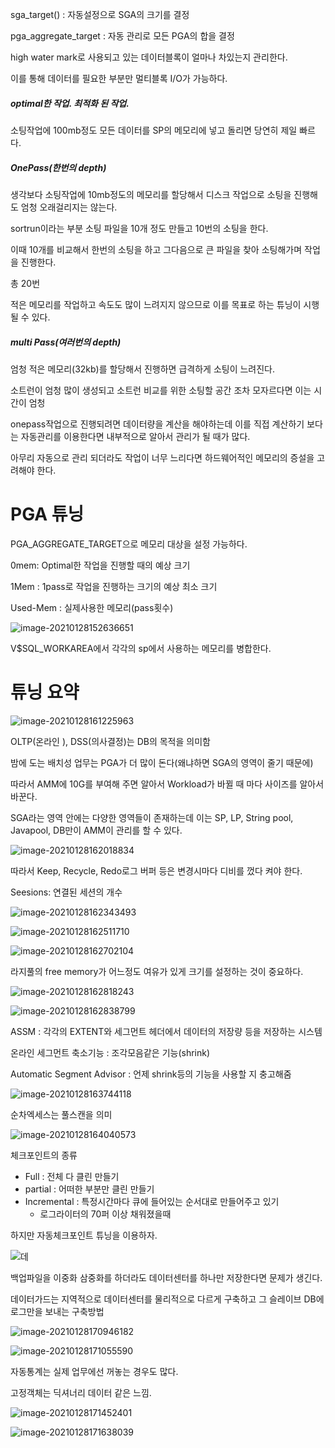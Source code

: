 sga_target() : 자동설정으로 SGA의 크기를 결정

pga_aggregate_target : 자동 관리로 모든 PGA의 합을 결정



high water mark로 사용되고 있는 데이터블록이 얼마나 차있는지 관리한다.

이를 통해 데이터를 필요한 부분만 멀티블록 I/O가 가능하다.



##### optimal한 작업. 최적화  된 작업.

소팅작업에 100mb정도 모든 데이터를 SP의 메모리에 넣고 돌리면 당연히 제일 빠르다.



##### OnePass(한번의 depth)

생각보다 소팅작업에 10mb정도의 메모리를 할당해서 디스크 작업으로 소팅을 진행해도 엄청 오래걸리지는 않는다.

sortrun이라는 부분 소팅 파일을 10개 정도 만들고 10번의 소팅을 한다.

이때 10개를 비교해서 한번의 소팅을 하고 그다음으로 큰 파일을 찾아 소팅해가며 작업을 진행한다.

총 20번

적은 메모리를 작업하고 속도도 많이 느려지지 않으므로 이를 목표로 하는 튜닝이 시행될 수 있다.



##### multi Pass(여러번의 depth)

엄청 적은 메모리(32kb)를 할당해서 진행하면 급격하게 소팅이 느려진다.

소트런이 엄청 많이 생성되고 소트런 비교를 위한 소팅할 공간 조차 모자르다면 이는 시간이 엄청 



onepass작업으로 진행되려면 데이터량을 계산을 해야하는데 이를 직접 계산하기 보다는 자동관리를 이용한다면 내부적으로 알아서 관리가 될 때가 많다.

아무리 자동으로 관리 되더라도 작업이 너무 느리다면 하드웨어적인 메모리의 증설을 고려해야 한다.



# PGA 튜닝

PGA_AGGREGATE_TARGET으로 메모리 대상을 설정 가능하다.

0mem: Optimal한 작업을 진행할 때의 예상 크기

1Mem : 1pass로 작업을 진행하는 크기의 예상 최소 크기

Used-Mem : 실제사용한 메모리(pass횟수)

![image-20210128152636651](20210128.assets/image-20210128152636651.png)

V$SQL_WORKAREA에서 각각의 sp에서 사용하는 메모리를 병합한다.



# 튜닝 요약

![image-20210128161225963](20210128.assets/image-20210128161225963.png)

OLTP(온라인 ), DSS(의사결정)는 DB의 목적을 의미함



밤에 도는 배치성 업무는 PGA가 더 많이 돈다(왜냐하면 SGA의 영역이 줄기 때문에)

따라서 AMM에 10G를 부여해 주면 알아서 Workload가 바뀔 때 마다 사이즈를 알아서 바꾼다.

SGA라는 영역 안에는 다양한 영역들이 존재하는데 이는 SP, LP, String pool, Javapool, DB만이 AMM이 관리를 할 수 있다.

![image-20210128162018834](20210128.assets/image-20210128162018834.png)

따라서 Keep, Recycle, Redo로그 버퍼 등은 변경시마다 디비를 껐다 켜야 한다.

Seesions: 연결된 세션의 개수



![image-20210128162343493](20210128.assets/image-20210128162343493.png)

![image-20210128162511710](20210128.assets/image-20210128162511710.png)

![image-20210128162702104](20210128.assets/image-20210128162702104.png)

라지풀의 free memory가 어느정도 여유가 있게 크기를 설정하는 것이 중요하다.

![image-20210128162818243](20210128.assets/image-20210128162818243.png)

![image-20210128162838799](20210128.assets/image-20210128162838799.png)

ASSM : 각각의 EXTENT와 세그먼트 헤더에서 데이터의 저장량 등을 저장하는 시스템

온라인 세그먼트 축소기능 : 조각모음같은 기능(shrink)

Automatic Segment Advisor : 언제 shrink등의 기능을 사용할 지 충고해줌

![image-20210128163744118](20210128.assets/image-20210128163744118.png)

순차엑세스는 풀스캔을 의미

![image-20210128164040573](20210128.assets/image-20210128164040573.png)

체크포인트의 종류

- Full : 전체 다 클린 만들기
- partial : 어떠한 부분만 클린 만들기
- Incremental : 특정시간마다 큐에 들어있는 순서대로 만들어주고 있기
  - 로그라이터의 70퍼 이상 채워졌을때

하지만 자동체크포인트 튜닝을 이용하자.

![데](20210128.assets/image-20210128164842663.png)

백업파일을 이중화 삼중화를 하더라도 데이터센터를 하나만 저장한다면 문제가 생긴다.

데이터가드는 지역적으로 데이터센터를 물리적으로 다르게 구축하고 그 슬레이브 DB에 로그만을 보내는 구축방법

![image-20210128170946182](20210128.assets/image-20210128170946182.png)

![image-20210128171055590](20210128.assets/image-20210128171055590.png)

자동통계는 실제 업무에선 꺼놓는 경우도 많다.

고정객체는 딕셔너리 데이터 같은 느낌.

![image-20210128171452401](20210128.assets/image-20210128171452401.png)

![image-20210128171638039](20210128.assets/image-20210128171638039.png)